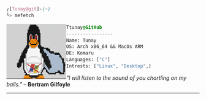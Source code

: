 
```css
┌[Tunay@git]-(~)
└> mefetch
```
 
<div style="display:block;text-align:left"><img align="left" src="LINUX_S.png" border="0" style="width:156px;">
  
  ```css
  Ttunay@GitHub
  -----------------
  Name: Tunay
  OS: Arch x86_64 && MacOs ARM
  DE: Komaru
  Languages: ["C"]
  Intrests: ["Linux", "Desktop",]  
  ```
</div>
<i>"I will listen to the sound of you chortling on my balls."</i>
                                  – <b>Bertram Gilfoyle</b>
<hr>
